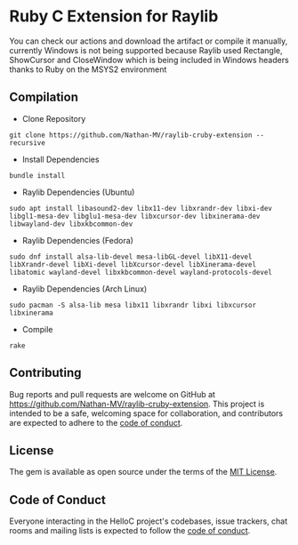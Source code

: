 # Ruby C Extension for Raylib

You can check our actions and download the artifact or compile it manually, currently Windows is not being supported because Raylib used Rectangle, ShowCursor and CloseWindow which is being included in Windows headers thanks to Ruby on the MSYS2 environment

## Compilation

- Clone Repository
```
git clone https://github.com/Nathan-MV/raylib-cruby-extension --recursive
```

- Install Dependencies
```
bundle install
```

- Raylib Dependencies (Ubuntu)
```
sudo apt install libasound2-dev libx11-dev libxrandr-dev libxi-dev libgl1-mesa-dev libglu1-mesa-dev libxcursor-dev libxinerama-dev libwayland-dev libxkbcommon-dev
```

- Raylib Dependencies (Fedora)
```
sudo dnf install alsa-lib-devel mesa-libGL-devel libX11-devel libXrandr-devel libXi-devel libXcursor-devel libXinerama-devel libatomic wayland-devel libxkbcommon-devel wayland-protocols-devel
```

- Raylib Dependencies (Arch Linux)
```
sudo pacman -S alsa-lib mesa libx11 libxrandr libxi libxcursor libxinerama
```

- Compile
```
rake
```

## Contributing

Bug reports and pull requests are welcome on GitHub at https://github.com/Nathan-MV/raylib-cruby-extension. This project is intended to be a safe, welcoming space for collaboration, and contributors are expected to adhere to the [code of conduct](https://github.com/Nathan-MV/raylib-cruby-extension/blob/master/CODE_OF_CONDUCT.md).

## License

The gem is available as open source under the terms of the [MIT License](https://opensource.org/licenses/MIT).

## Code of Conduct

Everyone interacting in the HelloC project's codebases, issue trackers, chat rooms and mailing lists is expected to follow the [code of conduct](https://github.com/Nathan-MV/raylib-cruby-extension/blob/master/CODE_OF_CONDUCT.md).
